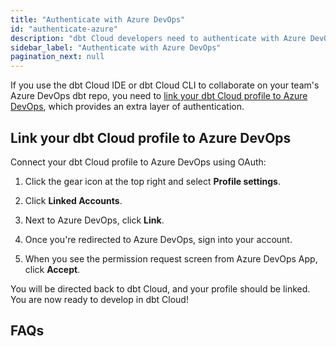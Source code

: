 ```yaml
---
title: "Authenticate with Azure DevOps"
id: "authenticate-azure"
description: "dbt Cloud developers need to authenticate with Azure DevOps."
sidebar_label: "Authenticate with Azure DevOps"
pagination_next: null
---
```



If you use the dbt Cloud IDE or dbt Cloud CLI to collaborate on your team's Azure DevOps dbt repo, you need to [link your dbt Cloud profile to Azure DevOps](#link-your-dbt-cloud-profile-to-azure-devops), which provides an extra layer of authentication.

## Link your dbt Cloud profile to Azure DevOps

Connect your dbt Cloud profile to Azure DevOps using OAuth:

1. Click the gear icon at the top right and select **Profile settings**.
2. Click **Linked Accounts**.
3. Next to  Azure DevOps, click **Link**.
   <Lightbox src="/img/docs/dbt-cloud/connecting-azure-devops/LinktoAzure.png" title="Azure DevOps Authorization Screen"/>

4. Once you're redirected to Azure DevOps, sign into your account.
5. When you see the permission request screen from Azure DevOps App, click **Accept**. 
   <Lightbox src="/img/docs/dbt-cloud/connecting-azure-devops/OAuth Acceptance.png" title="Azure DevOps Authorization Screen"/>

You will be directed back to dbt Cloud, and your profile should be linked. You are now ready to develop in dbt Cloud!

## FAQs

<FAQ path="Git/gitignore"/>
<FAQ path="Git/git-migration"/>

